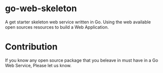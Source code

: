 # go-web-skeleton
A get starter skeleton web service written in Go.
Using the web available open sources resources to build a Web Application.

# Contribution
If you know any open source package that you beleave in must have in a Go Web Service, Please let us know.

